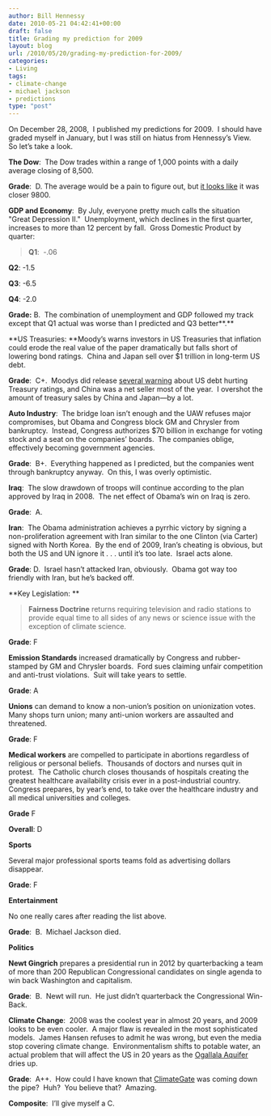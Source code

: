 ```yaml
---
author: Bill Hennessy
date: 2010-05-21 04:42:41+00:00
draft: false
title: Grading my prediction for 2009
layout: blog
url: /2010/05/20/grading-my-prediction-for-2009/
categories:
- Living
tags:
- climate-change
- michael jackson
- predictions
type: "post"
---
```


On December 28, 2008,  I published my predictions for 2009.  I should have graded myself in January, but I was still on hiatus from Hennessy’s View.  So let’s take a look.

**The Dow**:  The Dow trades within a range of 1,000 points with a daily average closing of 8,500.

**Grade**:  D. The average would be a pain to figure out, but [it looks like](https://www.economicpopulist.org/content/so-it-begins-moody-s-warns-us-credit-rating-fears) it was closer 9800.

**GDP and Economy**:  By July, everyone pretty much calls the situation "Great Depression II."  Unemployment, which declines in the first quarter, increases to more than 12 percent by fall.  Gross Domestic Product by quarter:


> **Q1**:  -.06

**Q2**: -1.5

**Q3**: -6.5

**Q4**: -2.0


**Grade:** B.  The combination of unemployment and GDP followed my track except that Q1 actual was worse than I predicted and Q3 better**.**

**US Treasuries: **Moody’s warns investors in US Treasuries that inflation could erode the real value of the paper dramatically but falls short of lowering bond ratings.  China and Japan sell over $1 trillion in long-term US debt.

**Grade**:  C+.  Moodys did release [several warning](https://www.economicpopulist.org/content/so-it-begins-moody-s-warns-us-credit-rating-fears) about US debt hurting Treasury ratings, and China was a net seller most of the year.  I overshot the amount of treasury sales by China and Japan—by a lot.

**Auto Industry**:  The bridge loan isn’t enough and the UAW refuses major compromises, but Obama and Congress block GM and Chrysler from bankruptcy.  Instead, Congress authorizes $70 billion in exchange for voting stock and a seat on the companies’ boards.  The companies oblige, effectively becoming government agencies.

**Grade**:  B+.  Everything happened as I predicted, but the companies went through bankruptcy anyway.  On this, I was overly optimistic.

**Iraq**:  The slow drawdown of troops will continue according to the plan approved by Iraq in 2008.  The net effect of Obama’s win on Iraq is zero.

**Grade**:  A.

**Iran**:  The Obama administration achieves a pyrrhic victory by signing a non-proliferation agreement with Iran similar to the one Clinton (via Carter) signed with North Korea.  By the end of 2009, Iran’s cheating is obvious, but both the US and UN ignore it . . . until it’s too late.  Israel acts alone.

**Grade**: D.  Israel hasn’t attacked Iran, obviously.  Obama got way too friendly with Iran, but he’s backed off.

**Key Legislation: **


> **Fairness Doctrine** returns requiring television and radio stations to provide equal time to all sides of any news or science issue with the exception of climate science.

**Grade**: F

**Emission Standards** increased dramatically by Congress and rubber-stamped by GM and Chrysler boards.  Ford sues claiming unfair competition and anti-trust violations.  Suit will take years to settle.

**Grade**: A

**Unions** can demand to know a non-union’s position on unionization votes.  Many shops turn union; many anti-union workers are assaulted and threatened.

**Grade**: F

**Medical workers** are compelled to participate in abortions regardless of religious or personal beliefs.  Thousands of doctors and nurses quit in protest.  The Catholic church closes thousands of hospitals creating the greatest healthcare availability crisis ever in a post-industrial country.  Congress prepares, by year’s end, to take over the healthcare industry and all medical universities and colleges.

**Grade** F

**Overall**: D


**Sports**

Several major professional sports teams fold as advertising dollars disappear.

**Grade**: F

**Entertainment**

No one really cares after reading the list above.

**Grade**:  B.  Michael Jackson died.

**Politics**

**Newt Gingrich** prepares a presidential run in 2012 by quarterbacking a team of more than 200 Republican Congressional candidates on single agenda to win back Washington and capitalism.

**Grade**:  B.  Newt will run.  He just didn’t quarterback the Congressional Win-Back.

**Climate Change**:  2008 was the coolest year in almost 20 years, and 2009 looks to be even cooler.  A major flaw is revealed in the most sophisticated models.  James Hansen refuses to admit he was wrong, but even the media stop covering climate change.  Environmentalism shifts to potable water, an actual problem that will affect the US in 20 years as the [Ogallala Aquifer](https://en.wikipedia.org/wiki/Ogallala_Aquifer) dries up.

**Grade**:  A++.  How could I have known that [ClimateGate](https://blogs.telegraph.co.uk/news/jamesdelingpole/100017393/climategate-the-final-nail-in-the-coffin-of-anthropogenic-global-warming/) was coming down the pipe?  Huh?  You believe that?  Amazing.

**Composite**:  I’ll give myself a C.
